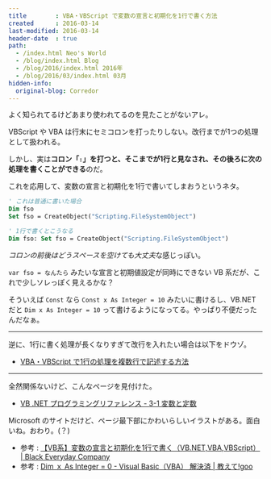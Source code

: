 ```yaml
---
title        : VBA・VBScript で変数の宣言と初期化を1行で書く方法
created      : 2016-03-14
last-modified: 2016-03-14
header-date  : true
path:
  - /index.html Neo's World
  - /blog/index.html Blog
  - /blog/2016/index.html 2016年
  - /blog/2016/03/index.html 03月
hidden-info:
  original-blog: Corredor
---
```


よく知られてるけどあまり使われてるのを見たことがないアレ。

VBScript や VBA は行末にセミコロンを打ったりしない。改行までが1つの処理として扱われる。

しかし、実は**コロン「`:`」を打つと、そこまでが1行と見なされ、その後ろに次の処理を書くことができる**のだ。

これを応用して、変数の宣言と初期化を1行で書いてしまおうというネタ。

```vb
' これは普通に書いた場合
Dim fso
Set fso = CreateObject("Scripting.FileSystemObject")

' 1行で書くとこうなる
Dim fso: Set fso = CreateObject("Scripting.FileSystemObject")
```

*コロンの前後はどうスペースを空けても大丈夫*な感じっぽい。

`var fso = なんたら` みたいな宣言と初期値設定が同時にできない VB 系だが、これで少しソレっぽく見えるかな？

そういえば `Const` なら `Const x As Integer = 10` みたいに書けるし、VB.NET だと `Dim x As Integer = 10` って書けるようになってる。やっぱり不便だったんだなぁ。

---

逆に、1行に書く処理が長くなりすぎて改行を入れたい場合は以下をドウゾ。

- [VBA・VBScript で1行の処理を複数行で記述する方法](15-01.html)

---

全然関係ないけど、こんなページを見付けた。

- [VB .NET プログラミングリファレンス - 3-1 変数と定数](https://msdn.microsoft.com/ja-jp/library/dd314343.aspx)

Microsoft のサイトだけど、ページ最下部にかわいらしいイラストがある。面白いね。おわり。(？)

- 参考 : [【VB系】変数の宣言と初期化を1行で書く（VB.NET,VBA,VBScript） | Black Everyday Company](http://kuroeveryday.blogspot.jp/2014/10/Dim-Initialize.html)
- 参考 : [Dim ｘ As Integer = 0 - Visual Basic（VBA） 解決済 | 教えて!goo](http://oshiete.goo.ne.jp/qa/5395629.html)
